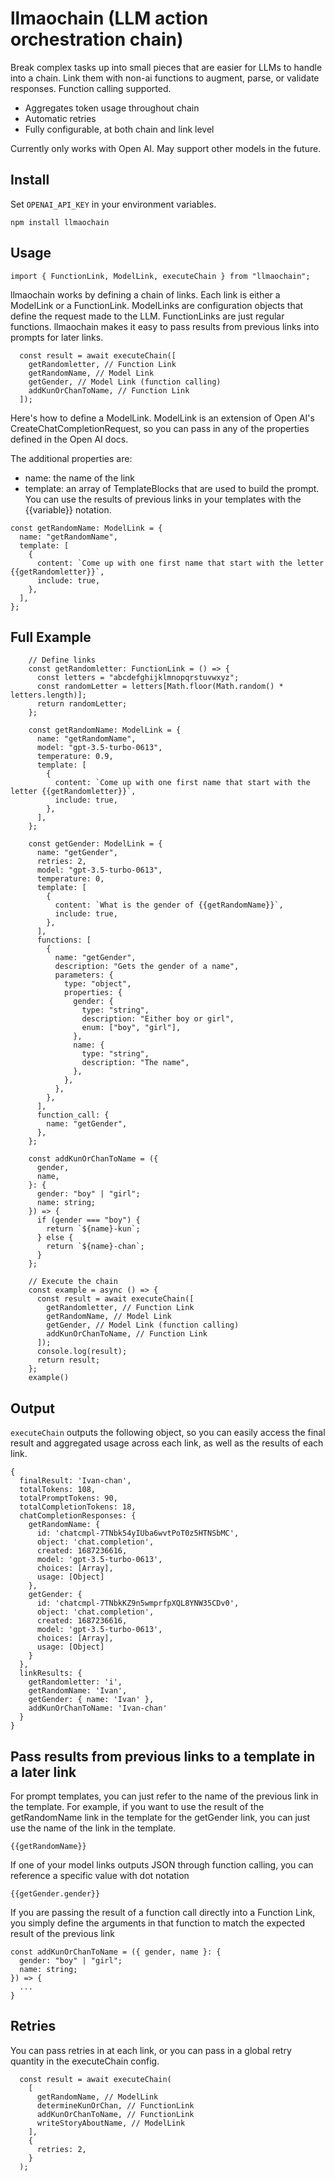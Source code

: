 # llmaochain (LLM action orchestration chain)

Break complex tasks up into small pieces that are easier for LLMs to handle into a chain. Link them with non-ai functions to augment, parse, or validate responses. Function calling supported.

- Aggregates token usage throughout chain
- Automatic retries
- Fully configurable, at both chain and link level

Currently only works with Open AI. May support other models in the future.

## Install

Set `OPENAI_API_KEY` in your environment variables.

`npm install llmaochain`

## Usage

```
import { FunctionLink, ModelLink, executeChain } from "llmaochain";
```

llmaochain works by defining a chain of links. Each link is either a ModelLink or a FunctionLink. ModelLinks are configuration objects that define the request made to the LLM. FunctionLinks are just regular functions. llmaochain makes it easy to pass results from previous links into prompts for later links.

```
  const result = await executeChain([
    getRandomletter, // Function Link
    getRandomName, // Model Link
    getGender, // Model Link (function calling)
    addKunOrChanToName, // Function Link
  ]);
```

Here's how to define a ModelLink. ModelLink is an extension of Open AI's CreateChatCompletionRequest, so you can pass in any of the properties defined in the Open AI docs.

The additional properties are:

- name: the name of the link
- template: an array of TemplateBlocks that are used to build the prompt. You can use the results of previous links in your templates with the {{variable}} notation.

```
const getRandomName: ModelLink = {
  name: "getRandomName",
  template: [
    {
      content: `Come up with one first name that start with the letter {{getRandomletter}}`,
      include: true,
    },
  ],
};
```

## Full Example

```
    // Define links
    const getRandomletter: FunctionLink = () => {
      const letters = "abcdefghijklmnopqrstuvwxyz";
      const randomLetter = letters[Math.floor(Math.random() * letters.length)];
      return randomLetter;
    };

    const getRandomName: ModelLink = {
      name: "getRandomName",
      model: "gpt-3.5-turbo-0613",
      temperature: 0.9,
      template: [
        {
          content: `Come up with one first name that start with the letter {{getRandomletter}}`,
          include: true,
        },
      ],
    };

    const getGender: ModelLink = {
      name: "getGender",
      retries: 2,
      model: "gpt-3.5-turbo-0613",
      temperature: 0,
      template: [
        {
          content: `What is the gender of {{getRandomName}}`,
          include: true,
        },
      ],
      functions: [
        {
          name: "getGender",
          description: "Gets the gender of a name",
          parameters: {
            type: "object",
            properties: {
              gender: {
                type: "string",
                description: "Either boy or girl",
                enum: ["boy", "girl"],
              },
              name: {
                type: "string",
                description: "The name",
              },
            },
          },
        },
      ],
      function_call: {
        name: "getGender",
      },
    };

    const addKunOrChanToName = ({
      gender,
      name,
    }: {
      gender: "boy" | "girl";
      name: string;
    }) => {
      if (gender === "boy") {
        return `${name}-kun`;
      } else {
        return `${name}-chan`;
      }
    };

    // Execute the chain
    const example = async () => {
      const result = await executeChain([
        getRandomletter, // Function Link
        getRandomName, // Model Link
        getGender, // Model Link (function calling)
        addKunOrChanToName, // Function Link
      ]);
      console.log(result);
      return result;
    };
    example()
```

## Output

`executeChain` outputs the following object, so you can easily access the final result and aggregated usage across each link, as well as the results of each link.

```
{
  finalResult: 'Ivan-chan',
  totalTokens: 108,
  totalPromptTokens: 90,
  totalCompletionTokens: 18,
  chatCompletionResponses: {
    getRandomName: {
      id: 'chatcmpl-7TNbk54yIUba6wvtPoT0z5HTNSbMC',
      object: 'chat.completion',
      created: 1687236616,
      model: 'gpt-3.5-turbo-0613',
      choices: [Array],
      usage: [Object]
    },
    getGender: {
      id: 'chatcmpl-7TNbkKZ9n5wmprfpXQL8YNW35CDv0',
      object: 'chat.completion',
      created: 1687236616,
      model: 'gpt-3.5-turbo-0613',
      choices: [Array],
      usage: [Object]
    }
  },
  linkResults: {
    getRandomletter: 'i',
    getRandomName: 'Ivan',
    getGender: { name: 'Ivan' },
    addKunOrChanToName: 'Ivan-chan'
  }
}
```

## Pass results from previous links to a template in a later link

For prompt templates, you can just refer to the name of the previous link in the template. For example, if you want to use the result of the getRandomName link in the template for the getGender link, you can just use the name of the link in the template.

```
{{getRandomName}}
```

If one of your model links outputs JSON through function calling, you can reference a specific value with dot notation

```
{{getGender.gender}}
```

If you are passing the result of a function call directly into a Function Link, you simply define the arguments in that function to match the expected result of the previous link

```
const addKunOrChanToName = ({ gender, name }: {
  gender: "boy" | "girl";
  name: string;
}) => {
  ...
}
```

## Retries

You can pass retries in at each link, or you can pass in a global retry quantity in the executeChain config.

```
  const result = await executeChain(
    [
      getRandomName, // ModelLink
      determineKunOrChan, // FunctionLink
      addKunOrChanToName, // FunctionLink
      writeStoryAboutName, // ModelLink
    ],
    {
      retries: 2,
    }
  );
```
